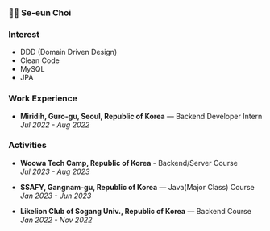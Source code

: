
### 👋😎 Se-eun Choi

### Interest

- DDD (Domain Driven Design)
- Clean Code
- MySQL
- JPA

### Work Experience

- **Miridih,  Guro-gu, Seoul, Republic of Korea** — Backend Developer Intern <br/>
*Jul 2022 - Aug 2022*

### Activities

- **Woowa Tech Camp, Republic of Korea** - Backend/Server Course <br/>
*Jul 2023 - Aug 2023*

- **SSAFY, Gangnam-gu, Republic of Korea** — Java(Major Class) Course <br/>
*Jan 2023 - Jun 2023*

- **Likelion Club of Sogang Univ., Republic of Korea** — Backend Course <br/>
*Jan 2022 - Nov 2022*


